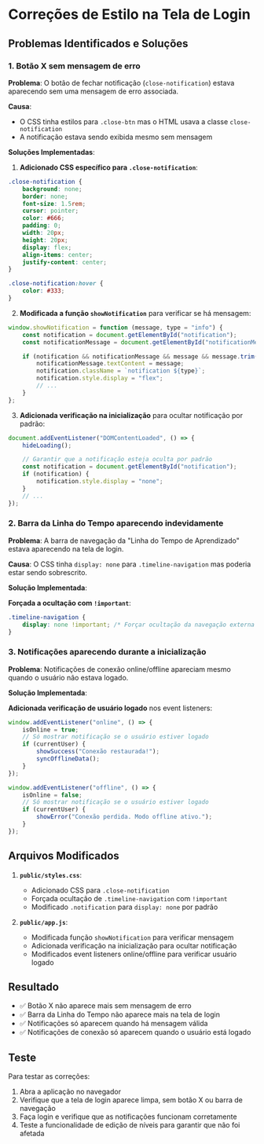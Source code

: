 # Correções de Estilo na Tela de Login

## Problemas Identificados e Soluções

### 1. Botão X sem mensagem de erro

**Problema**: O botão de fechar notificação (`close-notification`) estava aparecendo sem uma mensagem de erro associada.

**Causa**:

- O CSS tinha estilos para `.close-btn` mas o HTML usava a classe `close-notification`
- A notificação estava sendo exibida mesmo sem mensagem

**Soluções Implementadas**:

1. **Adicionado CSS específico para `.close-notification`**:

```css
.close-notification {
	background: none;
	border: none;
	font-size: 1.5rem;
	cursor: pointer;
	color: #666;
	padding: 0;
	width: 20px;
	height: 20px;
	display: flex;
	align-items: center;
	justify-content: center;
}

.close-notification:hover {
	color: #333;
}
```

2. **Modificada a função `showNotification`** para verificar se há mensagem:

```javascript
window.showNotification = function (message, type = "info") {
	const notification = document.getElementById("notification");
	const notificationMessage = document.getElementById("notificationMessage");

	if (notification && notificationMessage && message && message.trim() !== "") {
		notificationMessage.textContent = message;
		notification.className = `notification ${type}`;
		notification.style.display = "flex";
		// ...
	}
};
```

3. **Adicionada verificação na inicialização** para ocultar notificação por padrão:

```javascript
document.addEventListener("DOMContentLoaded", () => {
	hideLoading();

	// Garantir que a notificação esteja oculta por padrão
	const notification = document.getElementById("notification");
	if (notification) {
		notification.style.display = "none";
	}
	// ...
});
```

### 2. Barra da Linha do Tempo aparecendo indevidamente

**Problema**: A barra de navegação da "Linha do Tempo de Aprendizado" estava aparecendo na tela de login.

**Causa**: O CSS tinha `display: none` para `.timeline-navigation` mas poderia estar sendo sobrescrito.

**Solução Implementada**:

**Forçada a ocultação com `!important`**:

```css
.timeline-navigation {
	display: none !important; /* Forçar ocultação da navegação externa */
}
```

### 3. Notificações aparecendo durante a inicialização

**Problema**: Notificações de conexão online/offline apareciam mesmo quando o usuário não estava logado.

**Solução Implementada**:

**Adicionada verificação de usuário logado** nos event listeners:

```javascript
window.addEventListener("online", () => {
	isOnline = true;
	// Só mostrar notificação se o usuário estiver logado
	if (currentUser) {
		showSuccess("Conexão restaurada!");
		syncOfflineData();
	}
});

window.addEventListener("offline", () => {
	isOnline = false;
	// Só mostrar notificação se o usuário estiver logado
	if (currentUser) {
		showError("Conexão perdida. Modo offline ativo.");
	}
});
```

## Arquivos Modificados

1. **`public/styles.css`**:
    - Adicionado CSS para `.close-notification`
    - Forçada ocultação de `.timeline-navigation` com `!important`
    - Modificado `.notification` para `display: none` por padrão

2. **`public/app.js`**:
    - Modificada função `showNotification` para verificar mensagem
    - Adicionada verificação na inicialização para ocultar notificação
    - Modificados event listeners online/offline para verificar usuário logado

## Resultado

- ✅ Botão X não aparece mais sem mensagem de erro
- ✅ Barra da Linha do Tempo não aparece mais na tela de login
- ✅ Notificações só aparecem quando há mensagem válida
- ✅ Notificações de conexão só aparecem quando o usuário está logado

## Teste

Para testar as correções:

1. Abra a aplicação no navegador
2. Verifique que a tela de login aparece limpa, sem botão X ou barra de navegação
3. Faça login e verifique que as notificações funcionam corretamente
4. Teste a funcionalidade de edição de níveis para garantir que não foi afetada
